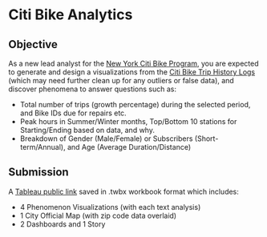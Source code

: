 # Citi Bike Analytics
## Objective
As a new lead analyst for the [New York Citi Bike Program](https://en.wikipedia.org/wiki/Citi_Bike), you are expected to generate and design a visualizations from the [Citi Bike Trip History Logs](https://www.citibikenyc.com/system-data) (which may need further clean up for any outliers or false data), and discover phenomena to answer questions such as:<p>
* Total number of trips (growth percentage) during the selected period, and Bike IDs due for repairs etc. 
* Peak hours in Summer/Winter months, Top/Bottom 10 stations for Starting/Ending based on data, and why.
* Breakdown of Gender (Male/Female) or Subscribers (Short-term/Annual), and Age (Average Duration/Distance)

## Submission
A [Tableau public link]() saved in .twbx workbook format which includes:
* 4 Phenomenon Visualizations (with each text analysis)
* 1 City Official Map (with zip code data overlaid)
* 2 Dashboards and 1 Story
